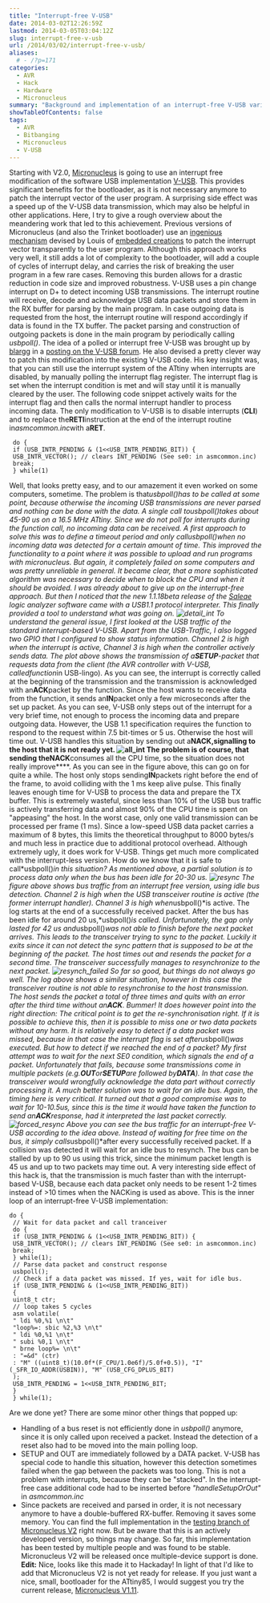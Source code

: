```yaml
---
title: "Interrupt-free V-USB"
date: 2014-03-02T12:26:59Z
lastmod: 2014-03-05T03:04:12Z
slug: interrupt-free-v-usb
url: /2014/03/02/interrupt-free-v-usb/
aliases:
  # - /?p=171
categories:
  - AVR
  - Hack
  - Hardware
  - Micronucleus
summary: "Background and implementation of an interrupt-free V-USB variant that allows to shrink the Micronucleus V2 bootloader while boosting USB throughput."
showTableOfContents: false
tags:
  - AVR
  - Bitbanging
  - Micronucleus
  - V-USB
---
```


Starting with V2.0, [Micronucleus](https://github.com/micronucleus/) is going to use an interrupt free modification of the software USB implementation [V-USB](http://www.obdev.at/products/vusb/index-de.html). This provides significant benefits for the bootloader, as it is not necessary anymore to patch the interrupt vector of the user program. A surprising side effect was a speed up of the V-USB data transmission, which may also be helpful in other applications. Here, I try to give a rough overview about the meandering work that led to this achievement.
Previous versions of Micronucleus (and also the Trinket bootloader) use an [ingenious mechanism](http://www.embedded-creations.com/projects/attiny85-usb-bootloader-overview/details) devised by Louis of [embedded creations](http://www.embedded-creations.com/) to patch the interrupt vector transparently to the user program. Although this approach works very well, it still adds a lot of complexity to the bootloader, will add a couple of cycles of interrupt delay, and carries the risk of breaking the user program in a few rare cases. Removing this burden allows for a drastic reduction in code size and improved robustness.
V-USB uses a pin change interrupt on D+ to detect incoming USB transmissions. The interrupt routine will receive, decode and acknowledge USB data packets and store them in the RX buffer for parsing by the main program. In case outgoing data is requested from the host, the interrupt routine will respond accordingly if data is found in the TX buffer. The packet parsing and construction of outgoing packets is done in the main program by periodically calling *usbpoll()*.
The idea of a polled or interrupt free V-USB was brought up by [blargg](https://github.com/gblargg) in a [posting on the V-USB forum](http://forums.obdev.at/viewtopic.php?f=8&t=8738). He also devised a pretty clever way to patch this modification into the existing V-USB code. His key insight was, that you can still use the interrupt system of the ATtiny when interrupts are disabled, by manually polling the interrupt flag register. The interrupt flag is set when the interrupt condition is met and will stay until it is manually cleared by the user.
The following code snippet actively waits for the interrupt flag and then calls the normal interrupt handler to process incoming data. The only modification to V-USB is to disable interrupts (**CLI**) and to replace the**RETI**instruction at the end of the interrupt routine in*asmcommon.inc*with a**RET**.
```
 do {
 if (USB_INTR_PENDING & (1<<USB_INTR_PENDING_BIT)) {
 USB_INTR_VECTOR(); // clears INT_PENDING (See se0: in asmcommon.inc)
 break;
 } while(1)
```
Well, that looks pretty easy, and to our amazement it even worked on some computers, sometime. The problem is that*usbpoll()*has to be called at some point, because otherwise the incoming USB transmissions are never parsed and nothing can be done with the data. A single call to*usbpoll()*takes about 45-90 us on a 16.5 MHz ATtiny. Since we do not poll for interrupts during the function call, no incoming data can be received. A first approach to solve this was to define a timeout period and only call*usbpoll()*when no incoming data was detected for a certain amount of time. This improved the functionality to a point where it was possible to upload and run programs with micronucleus. But again, it completely failed on some computers and was pretty unreliable in general. It became clear, that a more sophisticated algorithm was necessary to decide when to block the CPU and when it should be avoided.
I was already about to give up on the interrupt-free approach. But then I noticed that the new 1.1.18beta release of the [Saleae](http://www.saleae.com/) logic analyzer software came with a USB1.1 protocol interpreter. This finally provided a tool to understand what was going on.
![detail_int](detail_int.png)
To understand the general issue, I first looked at the USB traffic of the standard interrupt-based V-USB. Apart from the USB-Traffic, I also logged two GPIO that I configured to show status information. Channel 2 is high when the interrupt is active, Channel 3 is high when the controller actively sends data. The plot above shows the transmission of a**SETUP**-packet that requests data from the client (the AVR controller with V-USB, called*function*in USB-lingo). As you can see, the interrupt is correctly called at the beginning of the transmission and the transmission is acknowledged with an**ACK**packet by the function. Since the host wants to receive data from the function, it sends an**IN**packet only a few microseconds after the set up packet. As you can see, V-USB only steps out of the interrupt for a very brief time, not enough to process the incoming data and prepare outgoing data. However, the USB 1.1 specification requires the function to respond to the request within 7.5 bit-times or 5 us. Otherwise the host will time out. V-USB handles this situation by sending out a**NACK,**signalling to the host that it is not ready yet.
![all_int](all_int.png)
The problem is of course, that sending the**NACK**consumes all the CPU time, so the situation does not really improve****. As you can see in the figure above, this can go on for quite a while. The host only stops sending**IN**packets right before the end of the frame, to avoid colliding with the 1 ms keep alive pulse. This finally leaves enough time for V-USB to process the data and prepare the TX buffer. This is extremely wasteful, since less than 10% of the USB bus traffic is actively transferring data and almost 90% of the CPU time is spent on "appeasing" the host. In the worst case, only one valid transmission can be processed per frame (1 ms). Since a low-speed USB data packet carries a maximum of 8 bytes, this limits the theoretical throughput to 8000 bytes/s and much less in practice due to additional protocol overhead. Although extremely ugly, it does work for V-USB.
Things get much more complicated with the interrupt-less version. How do we know that it is safe to call*usbpoll()*in this situation? As mentioned above, a partial solution is to process data only when the bus has been idle for 20-30 us.
![resync](resync.png)
The figure above shows bus traffic from an interrupt free version, using idle bus detection. Channel 2 is high when the USB transceiver routine is active (the former interrupt handler). Channel 3 is high when*usbpoll()*is active. The log starts at the end of a successfully received packet. After the bus has been idle for around 20 us,*usbpoll()*is called. Unfortunately, the gap only lasted for 42 us and*usbpoll()*was not able to finish before the next packet arrives. This leads to the transceiver trying to sync to the packet. Luckily it exits since it can not detect the sync pattern that is supposed to be at the beginning of the packet. The host times out and resends the packet for a second time. The transceiver successfully manages to resynchronize to the next packet.
![resynch_failed](resynch_failed.png)
So far so good, but things do not always go well. The log above shows a similar situation, however in this case the transceiver routine is not able to resynchronise to the host transmission. The host sends the packet a total of three times and quits with an error after the third time without an**ACK**. Bummer!
It does however point into the right direction: The critical point is to get the re-synchronisation right. If it is possible to achieve this, then it is possible to miss one or two data packets without any harm.
It is relatively easy to detect if a data packet was missed, because in that case the interrupt flag is set after*usbpoll()*was executed. But how to detect if we reached the end of a packet? My first attempt was to wait for the next SE0 condition, which signals the end of a packet. Unfortunately that fails, because some transmissions come in multiple packets (e.g.**OUT**or**SETUP**are followed by**DATA**). In that case the transceiver would wrongfully acknowledge the data part without correctly processing it.
A much better solution was to wait for an idle bus. Again, the timing here is very critical. It turned out that a good compromise was to wait for 10-10.5us, since this is the time it would have taken the function to send an**ACK**response, had it interpreted the last packet correctly.
![forced_resync](forced_resync.png)
Above you can see the bus traffic for an interrupt-free V-USB according to the idea above. Instead of waiting for free time on the bus, it simply calls*usbpoll()*after every successfully received packet. If a collision was detected it will wait for an idle bus to resynch. The bus can be stalled by up to 90 us using this trick, since the minimum packet length is 45 us and up to two packets may time out.
A very interesting side effect of this hack is, that the transmission is much faster than with the interrupt-based V-USB, because each data packet only needs to be resent 1-2 times instead of >10 times when the NACKing is used as above.
This is the inner loop of an interrupt-free V-USB implementation:
```
do {
 // Wait for data packet and call tranceiver
 do {
 if (USB_INTR_PENDING & (1<<USB_INTR_PENDING_BIT)) {
 USB_INTR_VECTOR(); // clears INT_PENDING (See se0: in asmcommon.inc)
 break;
 } while(1);
 // Parse data packet and construct response
 usbpoll();
 // Check if a data packet was missed. If yes, wait for idle bus.
 if (USB_INTR_PENDING & (1<<USB_INTR_PENDING_BIT))
 {
 uint8_t ctr;
 // loop takes 5 cycles
 asm volatile(
 " ldi %0,%1 \n\t"
 "loop%=: sbic %2,%3 \n\t"
 " ldi %0,%1 \n\t"
 " subi %0,1 \n\t"
 " brne loop%= \n\t"
 : "=&d" (ctr)
 : "M" ((uint8_t)(10.0f*(F_CPU/1.0e6f)/5.0f+0.5)), "I" (_SFR_IO_ADDR(USBIN)), "M" (USB_CFG_DPLUS_BIT)
 );
 USB_INTR_PENDING = 1<<USB_INTR_PENDING_BIT;
 }
 } while(1);
```
Are we done yet? There are some minor other things that popped up:
- Handling of a bus reset is not efficiently done in *usbpoll()* anymore, since it is only called upon received a packet. Instead the detection of a reset also had to be moved into the main polling loop.
- SETUP and OUT are immediately followed by a DATA packet. V-USB has special code to handle this situation, however this detection sometimes failed when the gap between the packets was too long. This is not a problem with interrupts, because they can be "stacked". In the interrupt-free case additional code had to be inserted before *"handleSetupOrOut"* in *asmcommon.inc*
- Since packets are received and parsed in order, it is not necessary anymore to have a double-buffered RX-buffer. Removing it saves some memory.
You can find the full implementation in the [testing branch of Micronucleus V2](https://github.com/micronucleus/micronucleus/tree/testing-V2-New) right now. But be aware that this is an actively developed version, so things may change. So far, this implementation has been tested by multiple people and was found to be stable. Micronucleus V2 will be released once multiple-device support is done.
**Edit:** Nice, looks like this made it to Hackaday! In light of that I'd like to add that Micronucleus V2 is not yet ready for release. If you just want a nice, small, bootloader for the ATtiny85, I would suggest you try the current release, [Micronucleus V1.11](https://github.com/micronucleus/micronucleus).
